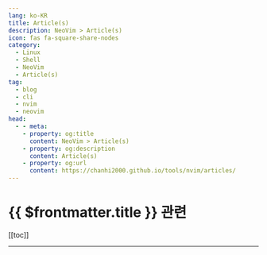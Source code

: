 ```yaml
---
lang: ko-KR
title: Article(s)
description: NeoVim > Article(s)
icon: fas fa-square-share-nodes
category: 
  - Linux
  - Shell
  - NeoVim
  - Article(s)
tag: 
  - blog
  - cli
  - nvim
  - neovim
head:
  - - meta:
    - property: og:title
      content: NeoVim > Article(s)
    - property: og:description
      content: Article(s)
    - property: og:url
      content: https://chanhi2000.github.io/tools/nvim/articles/
---
```


# {{ $frontmatter.title }} 관련

[[toc]]

---

<TagLinks />